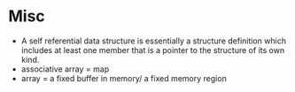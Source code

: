 # Misc

- A self referential data structure is essentially a structure definition which includes at least one member that is a pointer to the structure of its own kind.
- associative array = map
- array = a fixed buffer in memory/ a fixed memory region

